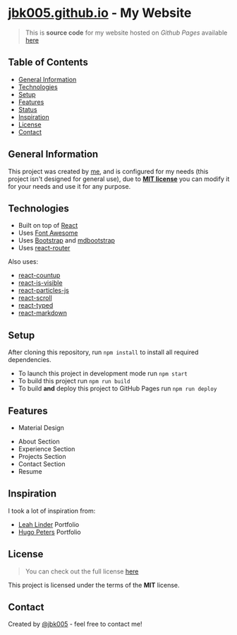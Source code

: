 # [jbk005.github.io](https://jbk005.github.io) - My Website
> This is **source code** for my website hosted on *Github Pages* available [here](https://jbk005.github.io)

## Table of Contents
* [General Information](#general-information)
* [Technologies](#technologies)
* [Setup](#setup)
* [Features](#features)
* [Status](#status)
* [Inspiration](#inspiration)
* [License](#license)
* [Contact](#contact)

## General Information
This project was created by [me](https://github.com/jbk005), and is configured for my needs (this project isn't designed for general use), due to [**MIT license**](#license) you can modify it for your needs and use it for any purpose.

## Technologies
* Built on top of [React](https://reactjs.org/)
* Uses [Font Awesome](https://fontawesome.com/)
* Uses [Bootstrap](https://react-bootstrap.github.io/) and [mdbootstrap](https://mdbootstrap.com/)
* Uses [react-router](https://reacttraining.com/react-router/web/guides/quick-start)

Also uses:
- [react-countup](https://github.com/glennreyes/react-countup)
- [react-is-visible](https://github.com/lessp/react-is-visible)
- [react-particles-js](https://www.npmjs.com/package/react-particles-js)
- [react-scroll](https://www.npmjs.com/package/react-scroll)
- [react-typed](https://github.com/ssbeefeater/react-typed)
- [react-markdown](https://github.com/rexxars/react-markdown)

## Setup
After cloning this repository, run `npm install` to install all required dependencies.

- To launch this project in development mode run `npm start`
- To build this project run `npm run build`
- To build **and** deploy this project to GitHub Pages run `npm run deploy`

## Features
- Material Design

* About Section
* Experience Section
* Projects Section
* Contact Section
* Resume

## Inspiration
I took a lot of inspiration from:
- [Leah Linder](http://leah-lindner.com/) Portfolio
- [Hugo Peters](http://hugo.fyi/) Portfolio

## License
> You can check out the full license [here](./LICENSE.md)

This project is licensed under the terms of the **MIT** license.

## Contact
Created by [@jbk005](https://jbk005.github.io) - feel free to contact me!
